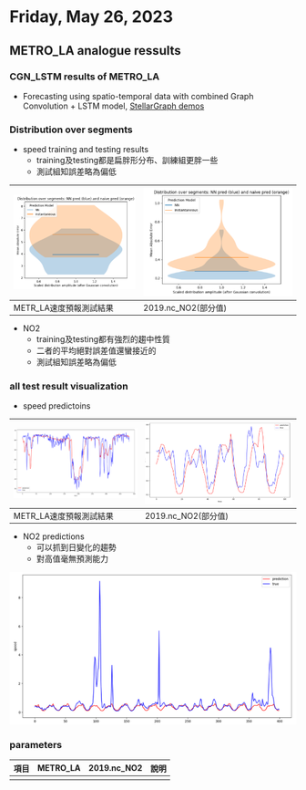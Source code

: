 # Friday, May 26, 2023

## METRO_LA analogue ressults

### CGN_LSTM results of METRO_LA

- Forecasting using spatio-temporal data with combined Graph Convolution + LSTM model, [ StellarGraph demos](https://stellargraph.readthedocs.io/en/stable/demos/time-series/gcn-lstm-time-series.html)

### Distribution over segments

- speed training and testing results
  - training及testing都是扁胖形分布、訓練組更胖一些
  - 測試組知誤差略為偏低

|![](https://github.com/sinotec2/FAQ/raw/main/attachments/2023-05-26-13-46-53.png)|![](https://github.com/sinotec2/FAQ/raw/main/attachments/2023-05-26-13-46-00.png)|
|-|-|
|METR_LA速度預報測試結果|2019.nc_NO2(部分值)|
- NO2
  - training及testing都有強烈的趨中性質
  - 二者的平均絕對誤差值還蠻接近的
  - 測試組知誤差略為偏低



### all test result visualization

- speed predictoins

|![](https://github.com/sinotec2/FAQ/raw/main/attachments/2023-05-26-13-37-22.png)|![](https://github.com/sinotec2/FAQ/raw/main/attachments/2023-05-26-13-40-59.png)|
|-|-|
|METR_LA速度預報測試結果|2019.nc_NO2(部分值)|

- NO2 predictions
  - 可以抓到日變化的趨勢
  - 對高值毫無預測能力

![](https://github.com/sinotec2/FAQ/raw/main/attachments/2023-05-26-13-43-21.png)

### parameters

項目|METRO_LA|2019.nc_NO2|說明
-|-|-|-
|||
